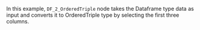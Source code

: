 In this example, `DF_2_OrderedTriple` node takes the Dataframe type data as input and converts it to OrderedTriple type by selecting the first three columns.